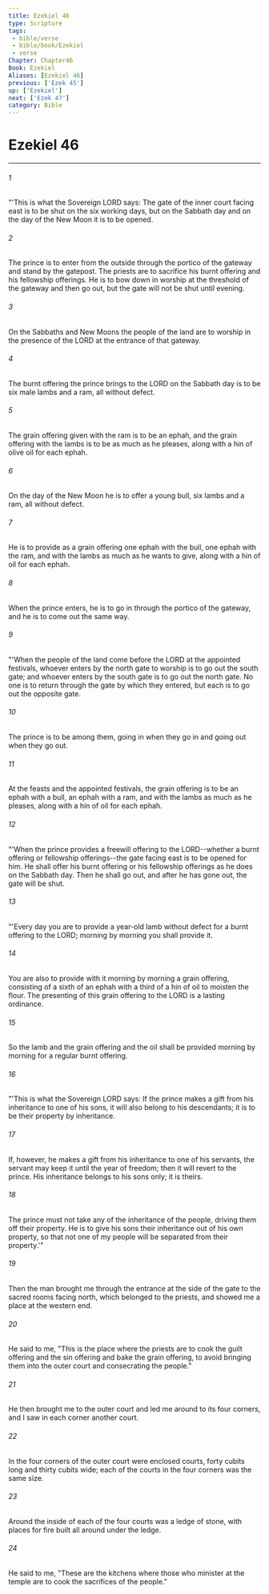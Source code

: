 ```yaml
---
title: Ezekiel 46
type: Scripture
tags:
 - bible/verse
 - bible/book/Ezekiel
 - verse
Chapter: Chapter46
Book: Ezekiel
Aliases: [Ezekiel 46]
previous: ['Ezek 45']
up: ['Ezekiel']
next: ['Ezek 47']
category: Bible
---
```

# Ezekiel 46

***


###### 1 
"'This is what the Sovereign LORD says: The gate of the inner court facing east is to be shut on the six working days, but on the Sabbath day and on the day of the New Moon it is to be opened. 

###### 2 
The prince is to enter from the outside through the portico of the gateway and stand by the gatepost. The priests are to sacrifice his burnt offering and his fellowship offerings. He is to bow down in worship at the threshold of the gateway and then go out, but the gate will not be shut until evening. 

###### 3 
On the Sabbaths and New Moons the people of the land are to worship in the presence of the LORD at the entrance of that gateway. 

###### 4 
The burnt offering the prince brings to the LORD on the Sabbath day is to be six male lambs and a ram, all without defect. 

###### 5 
The grain offering given with the ram is to be an ephah, and the grain offering with the lambs is to be as much as he pleases, along with a hin of olive oil for each ephah. 

###### 6 
On the day of the New Moon he is to offer a young bull, six lambs and a ram, all without defect. 

###### 7 
He is to provide as a grain offering one ephah with the bull, one ephah with the ram, and with the lambs as much as he wants to give, along with a hin of oil for each ephah. 

###### 8 
When the prince enters, he is to go in through the portico of the gateway, and he is to come out the same way. 

###### 9 
"'When the people of the land come before the LORD at the appointed festivals, whoever enters by the north gate to worship is to go out the south gate; and whoever enters by the south gate is to go out the north gate. No one is to return through the gate by which they entered, but each is to go out the opposite gate. 

###### 10 
The prince is to be among them, going in when they go in and going out when they go out. 

###### 11 
At the feasts and the appointed festivals, the grain offering is to be an ephah with a bull, an ephah with a ram, and with the lambs as much as he pleases, along with a hin of oil for each ephah. 

###### 12 
"'When the prince provides a freewill offering to the LORD--whether a burnt offering or fellowship offerings--the gate facing east is to be opened for him. He shall offer his burnt offering or his fellowship offerings as he does on the Sabbath day. Then he shall go out, and after he has gone out, the gate will be shut. 

###### 13 
"'Every day you are to provide a year-old lamb without defect for a burnt offering to the LORD; morning by morning you shall provide it. 

###### 14 
You are also to provide with it morning by morning a grain offering, consisting of a sixth of an ephah with a third of a hin of oil to moisten the flour. The presenting of this grain offering to the LORD is a lasting ordinance. 

###### 15 
So the lamb and the grain offering and the oil shall be provided morning by morning for a regular burnt offering. 

###### 16 
"'This is what the Sovereign LORD says: If the prince makes a gift from his inheritance to one of his sons, it will also belong to his descendants; it is to be their property by inheritance. 

###### 17 
If, however, he makes a gift from his inheritance to one of his servants, the servant may keep it until the year of freedom; then it will revert to the prince. His inheritance belongs to his sons only; it is theirs. 

###### 18 
The prince must not take any of the inheritance of the people, driving them off their property. He is to give his sons their inheritance out of his own property, so that not one of my people will be separated from their property.'" 

###### 19 
Then the man brought me through the entrance at the side of the gate to the sacred rooms facing north, which belonged to the priests, and showed me a place at the western end. 

###### 20 
He said to me, "This is the place where the priests are to cook the guilt offering and the sin offering and bake the grain offering, to avoid bringing them into the outer court and consecrating the people." 

###### 21 
He then brought me to the outer court and led me around to its four corners, and I saw in each corner another court. 

###### 22 
In the four corners of the outer court were enclosed courts, forty cubits long and thirty cubits wide; each of the courts in the four corners was the same size. 

###### 23 
Around the inside of each of the four courts was a ledge of stone, with places for fire built all around under the ledge. 

###### 24 
He said to me, "These are the kitchens where those who minister at the temple are to cook the sacrifices of the people." 
